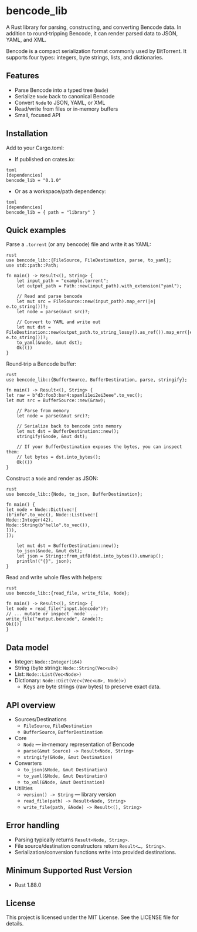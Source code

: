 # bencode_lib

A Rust library for parsing, constructing, and converting Bencode data. In addition to round‑tripping Bencode, it can render parsed data to JSON, YAML, and XML.

Bencode is a compact serialization format commonly used by BitTorrent. It supports four types: integers, byte strings, lists, and dictionaries.

## Features

- Parse Bencode into a typed tree (`Node`)
- Serialize `Node` back to canonical Bencode
- Convert `Node` to JSON, YAML, or XML
- Read/write from files or in‑memory buffers
- Small, focused API

## Installation

Add to your Cargo.toml:

- If published on crates.io:
```
toml
[dependencies]
bencode_lib = "0.1.0"
```
- Or as a workspace/path dependency:
```
toml
[dependencies]
bencode_lib = { path = "library" }
```
## Quick examples

Parse a `.torrent` (or any bencode) file and write it as YAML:
```
rust
use bencode_lib::{FileSource, FileDestination, parse, to_yaml};
use std::path::Path;

fn main() -> Result<(), String> {
    let input_path = "example.torrent";
    let output_path = Path::new(input_path).with_extension("yaml");

    // Read and parse bencode
    let mut src = FileSource::new(input_path).map_err(|e| e.to_string())?;
    let node = parse(&mut src)?;

    // Convert to YAML and write out
    let mut dst = FileDestination::new(output_path.to_string_lossy().as_ref()).map_err(|e| e.to_string())?;
    to_yaml(&node, &mut dst);
    Ok(())
}
```
Round‑trip a Bencode buffer:
```
rust
use bencode_lib::{BufferSource, BufferDestination, parse, stringify};

fn main() -> Result<(), String> {
let raw = b"d3:foo3:bar4:spamli1ei2ei3eee".to_vec();
let mut src = BufferSource::new(&raw);

    // Parse from memory
    let node = parse(&mut src)?;

    // Serialize back to bencode into memory
    let mut dst = BufferDestination::new();
    stringify(&node, &mut dst);

    // If your BufferDestination exposes the bytes, you can inspect them:
    // let bytes = dst.into_bytes();
    Ok(())
}
```
Construct a `Node` and render as JSON:
```
rust
use bencode_lib::{Node, to_json, BufferDestination};

fn main() {
let node = Node::Dict(vec![
(b"info".to_vec(), Node::List(vec![
Node::Integer(42),
Node::String(b"hello".to_vec()),
])),
]);

    let mut dst = BufferDestination::new();
    to_json(&node, &mut dst);
    let json = String::from_utf8(dst.into_bytes()).unwrap();
    println!("{}", json);
}
```
Read and write whole files with helpers:
```
rust
use bencode_lib::{read_file, write_file, Node};

fn main() -> Result<(), String> {
let node = read_file("input.bencode")?;
// ... mutate or inspect `node` ...
write_file("output.bencode", &node)?;
Ok(())
}
```
## Data model

- Integer: `Node::Integer(i64)`
- String (byte string): `Node::String(Vec<u8>)`
- List: `Node::List(Vec<Node>)`
- Dictionary: `Node::Dict(Vec<(Vec<u8>, Node)>)`
  - Keys are byte strings (raw bytes) to preserve exact data.

## API overview

- Sources/Destinations
  - `FileSource`, `FileDestination`
  - `BufferSource`, `BufferDestination`
- Core
  - `Node` — in‑memory representation of Bencode
  - `parse(&mut Source) -> Result<Node, String>`
  - `stringify(&Node, &mut Destination)`
- Converters
  - `to_json(&Node, &mut Destination)`
  - `to_yaml(&Node, &mut Destination)`
  - `to_xml(&Node, &mut Destination)`
- Utilities
  - `version() -> String` — library version
  - `read_file(path) -> Result<Node, String>`
  - `write_file(path, &Node) -> Result<(), String>`

## Error handling

- Parsing typically returns `Result<Node, String>`.
- File source/destination constructors return `Result<…, String>`.
- Serialization/conversion functions write into provided destinations.

## Minimum Supported Rust Version

- Rust 1.88.0

## License

This project is licensed under the MIT License. See the LICENSE file for details.
